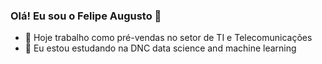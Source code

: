 
### Olá! Eu sou o Felipe Augusto 👋

- 🔭 Hoje trabalho como pré-vendas no setor de TI e Telecomunicações
- 🌱 Eu estou estudando na DNC data science and machine learning
